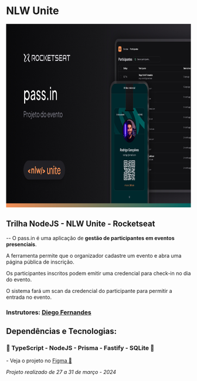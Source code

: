 <h1>NLW Unite</h1>
<div align='center'>
    <img height='500' src="https://github.com/carlos09v/NLWs_Rocketseat/blob/main/NLWs/15_nlwUnite/server/src/assets/cover.jpg?raw=true" alt="NLW_Unite_Preview">
</div>

<h2>Trilha NodeJS - NLW Unite - Rocketseat</h2>
<p>-- O pass.in é uma aplicação de <strong>gestão de participantes em eventos presenciais</strong>.

A ferramenta permite que o organizador cadastre um evento e abra uma página pública de inscrição.

Os participantes inscritos podem emitir uma credencial para check-in no dia do evento.

O sistema fará um scan da credencial do participante para permitir a entrada no evento.</p>

<h3>Instrutores: <a href='https://github.com/diego3g'>Diego Fernandes</a></h3>

<h2>Dependências e Tecnologias:</h2>
<h3>💜 TypeScript - NodeJS - Prisma - Fastify - SQLite 💜</h3>
<p>- Veja o projeto no <a href='https://www.figma.com/community/file/1356738933008624188'>Figma 🔖</a> </p>
<i>Projeto realizado de 27 a 31 de março - 2024</i>
